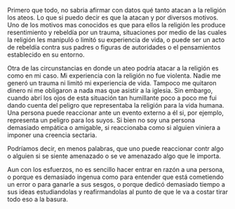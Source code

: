 Primero que todo, no sabria afirmar con datos qué tanto atacan a la religión los ateos. Lo que si puedo decir es que la atacan y por diversos motivos. Uno de los motivos mas conocidos es que para ellos la religión les produce resentimiento y rebeldía por un trauma, situaciones por medio de las cuales la religión les manipuló o limitó su experiencia de vida, o puede ser un acto de rebeldía contra sus padres o figuras de autoridades o el pensamientos establecido en su entorno.  
  
  
Otra de las circunstancias en donde un ateo podría atacar a la religión es como en mi caso. Mi experiencia con la religión no fue violenta. Nadie me generó un trauma ni limitó mi experiencia de vida. Tampoco me quitaron dinero ni me obligaron a nada mas que asistir a la iglesia. Sin embargo, cuando abrí los ojos de esta situación tan humillante poco a poco me fui dando cuenta del peligro que representaba la religión para la vida humana. Una persona puede reaccionar ante un evento externo a él si, por ejemplo, representa un peligro para los suyos. Si bien no soy una persona demasiado empática o amigable, si reaccionaba como si alguien viniera a imponer una creencia sectaria.  
  
Podríamos decir, en menos palabras, que uno puede reaccionar contr algo o alguien si se siente amenazado o se ve amenazado algo que le importa.  
  
  
Aun con los esfuerzos, no es sencillo hacer entrar en razón a una persona, o porque es demasiado ingenua como para entender que está cometiendo un error o para ganarle a sus sesgos, o porque dedicó demasiado tiempo a sus ideas estudiandolas y reafirmandolas al punto de que le va a costar tirar todo eso a la basura.